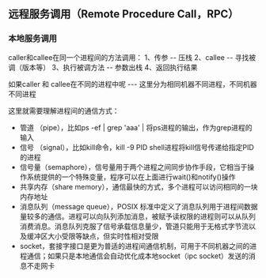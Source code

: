 ## 远程服务调用（Remote Procedure Call，RPC）

### 本地服务调用

caller和callee在同一个进程间的方法调用：
1、传参 -- 压栈
2、callee   -- 寻找被调（版本等）
3、执行被调方法  -- 参数出栈
4、返回执行结果

如果caller 和 callee在不同的进程中呢 --- 这里分为相同机器不同进程，不同机器不同进程

这里就需要理解进程间的通信方式：
 - 管道 （pipe），比如ps -ef | grep 'aaa'  | 将ps进程的输出，作为grep进程的输入
 - 信号 （signal），比如kill命令，kill -9 PID shell进程将kill信号传递给指定PID的进程
 - 信号量（semaphore），信号量用于两个进程之间同步协作手段，它相当于操作系统提供的一个特殊变量，程序可以在上面进行wait()和notify()操作
 - 共享内存（share memory），通信最快的方式，多个进程可以访问相同的一块内存地址
 - 消息队列（message queue），POSIX 标准中定义了消息队列用于进程间数据量较多的通信。进程可以向队列添加消息，被赋予读权限的进程则可以从队列消费消息。消息队列克服了信号承载信息量少，管道只能用于无格式字节流以及缓冲区大小受限等缺点，但实时性相对受限
 - socket，套接字接口是更为普适的进程间通信机制，可用于不同机器之间的进程通信；如果只是本地通信会自动优化成本地socket（ipc socket）发送的消息不走网卡
